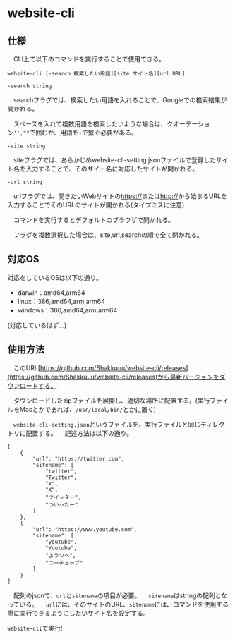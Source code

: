 # website-cli

## 仕様

　CLI上で以下のコマンドを実行することで使用できる。

```:
website-cli [-search 検索したい用語][site サイト名][url URL] 
```

`-search string`

　searchフラグでは、検索したい用語を入れることで、Googleでの検索結果が開かれる。

　スペースを入れて複数用語を検索したいような場合は、クオーテーション`'',""`で囲むか、用語を`+`で繋ぐ必要がある。

`-site string`

　siteフラグでは、あらかじめwebsite-cli-setting.jsonファイルで登録したサイト名を入力することで、そのサイト名に対応したサイトが開かれる。

`-url string`

　urlフラグでは、開きたいWebサイトの[https://](https://)または[http://](http://)から始まるURLを入力することでそのURLのサイトが開かれる(タイプミスに注意)

　コマンドを実行するとデフォルトのブラウザで開かれる。

　フラグを複数選択した場合は、site,url,searchの順で全て開かれる。

## 対応OS

対応をしているOSは以下の通り。

- darwin：amd64,arm64
- linux：386,amd64,arm,arm64
- windows：386,amd64,arm,arm64

(対応しているはず...)

## 使用方法

　このURL[https://github.com/Shakkuuu/website-cli/releases](https://github.com/Shakkuuu/website-cli/releases)から最新バージョンをダウンロードする。

　ダウンロードしたzipファイルを展開し、適切な場所に配置する。(実行ファイルをMacとかであれば、`/usr/local/bin/`とかに置く)

　`website-cli-setting.json`というファイルを、実行ファイルと同じディレクトリに配置する。
　記述方法は以下の通り。

```:json
[
    {
        "url": "https://twitter.com",
        "sitename": [
            "twitter",
            "Twitter",
            "x",
            "X",
            "ツイッター",
            "ついったー"
        ]
    },
    {
        "url": "https://www.youtube.com",
        "sitename": [
            "youtube",
            "Youtube",
            "ようつべ",
            "ユーチューブ"
        ]
    }
]

```

　配列のjsonで、`url`と`sitename`の項目が必要。
　`sitename`はstringの配列となっている。
　`url`には、そのサイトのURL、`sitename`には、コマンドを使用する際に実行できるようにしたいサイト名を設定する。

`website-cli`で実行!
